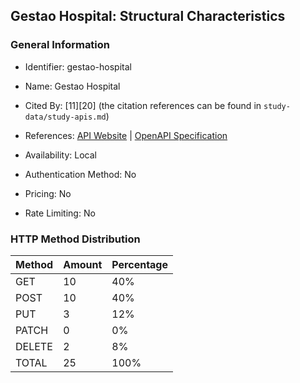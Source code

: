 ## Gestao Hospital: Structural Characteristics

### General Information

- Identifier: gestao-hospital

- Name: Gestao Hospital

- Cited By: [11][20] (the citation references can be found in `study-data/study-apis.md`)

- References: [API Website](https://github.com/ValchanOficial/GestaoHospital) | [OpenAPI Specification](https://github.com/WebFuzzing/EMB/blob/master/openapi-swagger/gestaohospital-rest.json)

- Availability: Local

- Authentication Method: No

- Pricing: No

- Rate Limiting: No

### HTTP Method Distribution

| Method | Amount | Percentage |
|--------|--------|------------|
| GET | 10 | 40% |
| POST | 10 | 40% |
| PUT | 3 | 12% |
| PATCH | 0 | 0% |
| DELETE | 2 | 8% |
| TOTAL | 25 | 100% |
